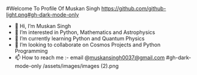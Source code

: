 #Welcome To Profile Of Muskan Singh
https://github.com/github-light.png#gh-dark-mode-only
- 👋 Hi, I’m Muskan Singh 
- 👀 I’m interested in Python, Mathematics and Astrophysics
- 🌱 I’m currently learning Python and Quantum Physics
- 💞️ I’m looking to collaborate on Cosmos Projects and Python Programming
- 📫 How to reach me :- email @muskansingh0037@gmail.com
#gh-dark-mode-only
/assets/images/images (2).png
<!---
Muskan06-singh/Muskan06-singh is a ✨ special ✨ repository because its `README.md` (this file) appears on your GitHub profile.
You can click the Preview link to take a look at your changes.
--->
